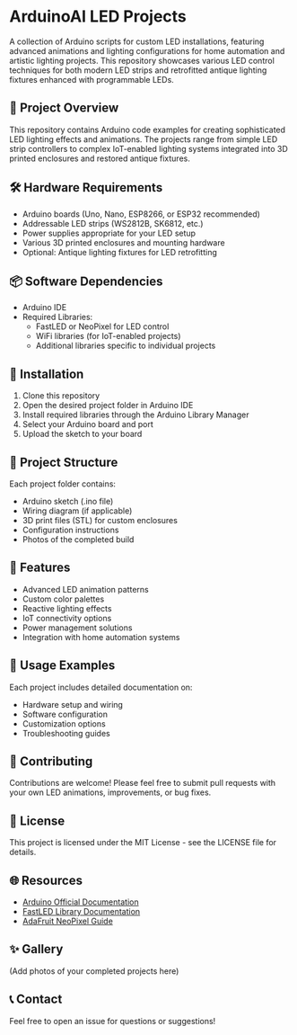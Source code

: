 # ArduinoAI LED Projects
A collection of Arduino scripts for custom LED installations, featuring advanced animations and lighting configurations for home automation and artistic lighting projects. This repository showcases various LED control techniques for both modern LED strips and retrofitted antique lighting fixtures enhanced with programmable LEDs.

## 🌟 Project Overview
This repository contains Arduino code examples for creating sophisticated LED lighting effects and animations. The projects range from simple LED strip controllers to complex IoT-enabled lighting systems integrated into 3D printed enclosures and restored antique fixtures.

## 🛠️ Hardware Requirements
- Arduino boards (Uno, Nano, ESP8266, or ESP32 recommended)
- Addressable LED strips (WS2812B, SK6812, etc.)
- Power supplies appropriate for your LED setup
- Various 3D printed enclosures and mounting hardware
- Optional: Antique lighting fixtures for LED retrofitting

## 📦 Software Dependencies
- Arduino IDE
- Required Libraries:
  - FastLED or NeoPixel for LED control
  - WiFi libraries (for IoT-enabled projects)
  - Additional libraries specific to individual projects

## 🚀 Installation
1. Clone this repository
2. Open the desired project folder in Arduino IDE
3. Install required libraries through the Arduino Library Manager
4. Select your Arduino board and port
5. Upload the sketch to your board

## 📁 Project Structure
Each project folder contains:
- Arduino sketch (.ino file)
- Wiring diagram (if applicable)
- 3D print files (STL) for custom enclosures
- Configuration instructions
- Photos of the completed build

## 🎨 Features
- Advanced LED animation patterns
- Custom color palettes
- Reactive lighting effects
- IoT connectivity options
- Power management solutions
- Integration with home automation systems

## 🔧 Usage Examples
Each project includes detailed documentation on:
- Hardware setup and wiring
- Software configuration
- Customization options
- Troubleshooting guides

## 🤝 Contributing
Contributions are welcome! Please feel free to submit pull requests with your own LED animations, improvements, or bug fixes.

## 📝 License
This project is licensed under the MIT License - see the LICENSE file for details.

## 🌐 Resources
- [Arduino Official Documentation](https://www.arduino.cc/en/docs)
- [FastLED Library Documentation](https://fastled.io/)
- [AdaFruit NeoPixel Guide](https://learn.adafruit.com/adafruit-neopixel-uberguide)

## ✨ Gallery
(Add photos of your completed projects here)

## 📞 Contact
Feel free to open an issue for questions or suggestions!
